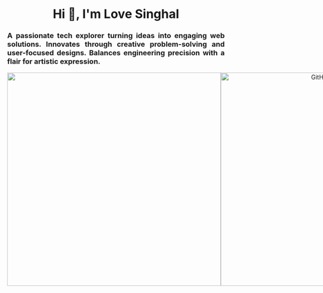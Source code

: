 <h1 align="center">Hi 👋, I'm Love Singhal</h1>
<h3 align="justify">
    A passionate tech explorer turning ideas into engaging web solutions. Innovates through creative problem-solving and user-focused designs. Balances engineering precision with a flair for artistic expression.
</h3>
<div align="center" style="display: flex;">
<img align="center" width="495" src="https://github-readme-stats.vercel.app/api?username=lovesinghal31&show_icons=true&locale=en"/><br>
<img align="center" width="495" src="https://github-readme-streak-stats.herokuapp.com?user=lovesinghal31&theme=transparent&border_radius=8&short_numbers=true&date_format=M%20j%5B%2C%20Y%5D" alt="GitHub Streak"/><br>
<img align="center" width="495" src="https://github-readme-stats.vercel.app/api/top-langs?username=lovesinghal31&show_icons=true&locale=en&layout=compact"/><br>
</div>
